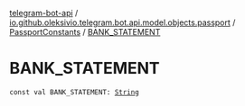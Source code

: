 [telegram-bot-api](../../index.md) / [io.github.oleksivio.telegram.bot.api.model.objects.passport](../index.md) / [PassportConstants](index.md) / [BANK_STATEMENT](./-b-a-n-k_-s-t-a-t-e-m-e-n-t.md)

# BANK_STATEMENT

`const val BANK_STATEMENT: `[`String`](https://kotlinlang.org/api/latest/jvm/stdlib/kotlin/-string/index.html)
